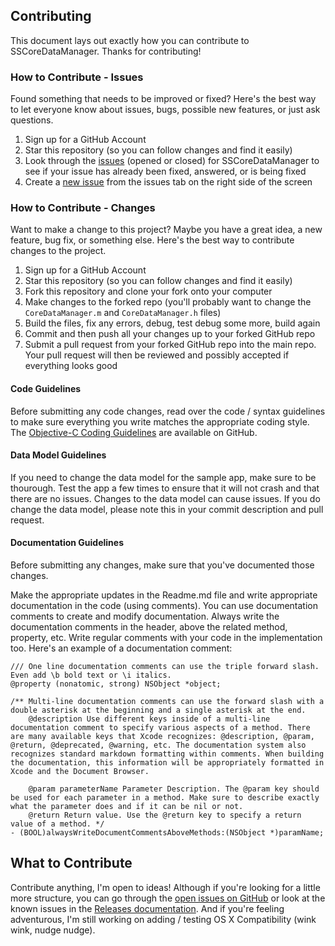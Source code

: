 ## Contributing
This document lays out exactly how you can contribute to SSCoreDataManager. Thanks for contributing!

### How to Contribute - Issues
Found something that needs to be improved or fixed? Here's the best way to let everyone know about issues, bugs, possible new features, or just ask questions.

1. Sign up for a GitHub Account  
2. Star this repository (so you can follow changes and find it easily)  
3. Look through the [issues](https://github.com/Sam-Spencer/SSCoreDataManager/issues) (opened or closed) for SSCoreDataManager to see if your issue has already been fixed, answered, or is being fixed  
4. Create a [new issue](https://github.com/Sam-Spencer/SSCoreDataManager/issues/new) from the issues tab on the right side of the screen

### How to Contribute - Changes
Want to make a change to this project? Maybe you have a great idea, a new feature, bug fix, or something else. Here's the best way to contribute changes to the project.

1. Sign up for a GitHub Account  
2. Star this repository (so you can follow changes and find it easily)  
3. Fork this repository and clone your fork onto your computer  
4. Make changes to the forked repo (you'll probably want to change the `CoreDataManager.m` and `CoreDataManager.h` files)  
5. Build the files, fix any errors, debug, test debug some more, build again  
8. Commit and then push all your changes up to your forked GitHub repo
9. Submit a pull request from your forked GitHub repo into the main repo. Your pull request will then be reviewed and possibly accepted if everything looks good

#### Code Guidelines
Before submitting any code changes, read over the code / syntax guidelines to make sure everything you write matches the appropriate coding style. The [Objective-C Coding Guidelines](https://github.com/github/objective-c-conventions) are available on GitHub.

#### Data Model Guidelines
If you need to change the data model for the sample app, make sure to be thourough. Test the app a few times to ensure that it will not crash and that there are no issues. Changes to the data model can cause issues. If you do change the data model, please note this in your commit description and pull request.

#### Documentation Guidelines
Before submitting any changes, make sure that you've documented those changes. 

Make the appropriate updates in the Readme.md file and write appropriate documentation in the code (using comments). You can use documentation comments to create and modify documentation. Always write the documentation comments in the header, above the related method, property, etc. Write regular comments with your code in the implementation too. Here's an example of a documentation comment:

    /// One line documentation comments can use the triple forward slash. Even add \b bold text or \i italics.
    @property (nonatomic, strong) NSObject *object;

    /** Multi-line documentation comments can use the forward slash with a double asterisk at the beginning and a single asterisk at the end.
        @description Use different keys inside of a multi-line documentation comment to specify various aspects of a method. There are many available keys that Xcode recognizes: @description, @param, @return, @deprecated, @warning, etc. The documentation system also recognizes standard markdown formatting within comments. When building the documentation, this information will be appropriately formatted in Xcode and the Document Browser.

        @param parameterName Parameter Description. The @param key should be used for each parameter in a method. Make sure to describe exactly what the parameter does and if it can be nil or not.
        @return Return value. Use the @return key to specify a return value of a method. */
    - (BOOL)alwaysWriteDocumentCommentsAboveMethods:(NSObject *)paramName;

## What to Contribute
Contribute anything, I'm open to ideas! Although if you're looking for a little more structure, you can go through the [open issues on GitHub](https://github.com/Sam-Spencer/SSCoreDataManager/issues?status=open) or look at the known issues in the [Releases documentation](https://github.com/Sam-Spencer/SSCoreDataManager/releases). And if you're feeling adventurous, I'm still working on adding / testing OS X Compatibility (wink wink, nudge nudge).